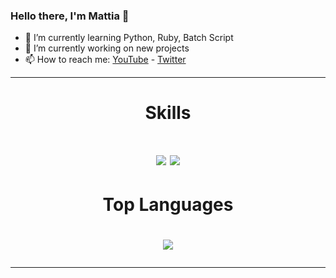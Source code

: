 ### Hello there, I'm Mattia 👋

- 🌱 I’m currently learning Python, Ruby, Batch Script
- 🔭 I’m currently working on new projects
- 📫 How to reach me: [YouTube](https://www.youtube.com/channel/UCohKir-O0ZqYlfwywLaIKpw) - [Twitter](https://twitter.com/etimologyyy)

---

<h1 align="center">Skills<h1>
<div align="center">
  <img src="https://img.shields.io/badge/Python-3776AB?style=for-the-badge&logo=python&logoColor=white"/>
  <img src="https://img.shields.io/badge/Ruby-CC342D?style=for-the-badge&logo=ruby&logoColor=white"/>
</div>
<h1 align="center">Top Languages<h1>
<p align="center">
  <img src="https://github-readme-stats.vercel.app/api/top-langs/?username=etimology&layout=compact">
</p>
  
---

